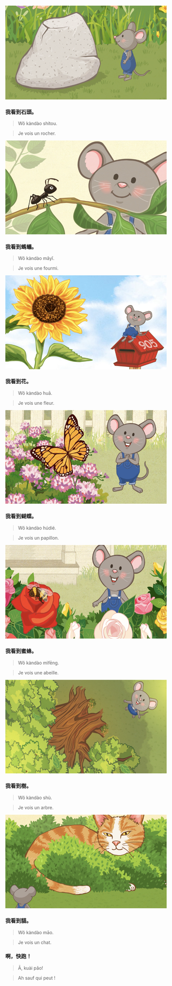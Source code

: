 ![](../../static/images/je_vois/img_1.png)

### 我看到石頭。
> Wǒ kàndào shítou.

> Je vois un rocher.

![](../../static/images/je_vois/img_2.png)

### 我看到螞蟻。
> Wǒ kàndào mǎyǐ.

> Je vois une fourmi.

![](../../static/images/je_vois/img_3.png)

### 我看到花。
> Wǒ kàndào huā.

> Je vois une fleur.

![](../../static/images/je_vois/img_4.png)

### 我看到蝴蝶。
> Wǒ kàndào húdié.

> Je vois un papillon.

![](../../static/images/je_vois/img_5.png)

### 我看到蜜蜂。
> Wǒ kàndào mìfēng.

> Je vois une abeille.

![](../../static/images/je_vois/img_6.png)

###  我看到樹。
> Wǒ kàndào shù.

> Je vois un arbre.

![](../../static/images/je_vois/img_7.png)

### 我看到貓。
> Wǒ kàndào māo.

> Je vois un chat.

### 啊，快跑！
> Ā, kuài pǎo!

> Ah sauf qui peut !
